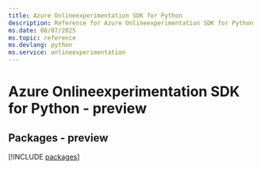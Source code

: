 ```yaml
---
title: Azure Onlineexperimentation SDK for Python
description: Reference for Azure Onlineexperimentation SDK for Python
ms.date: 08/07/2025
ms.topic: reference
ms.devlang: python
ms.service: onlineexperimentation
---
```

# Azure Onlineexperimentation SDK for Python - preview
## Packages - preview
[!INCLUDE [packages](onlineexperimentation-index.md)]